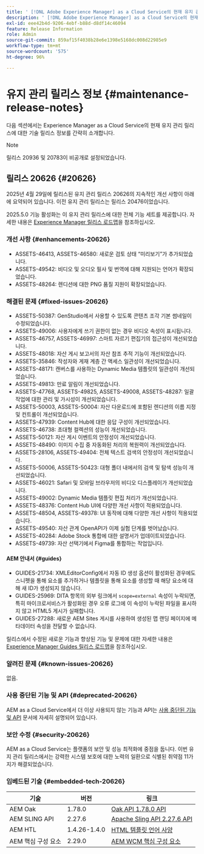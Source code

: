 ```yaml
---
title: ' [!DNL Adobe Experience Manager] as a Cloud Service의 현재 유지 관리 릴리스 정보입니다.'
description: ' [!DNL Adobe Experience Manager] as a Cloud Service의 현재 유지 관리 릴리스 정보입니다.'
exl-id: eee42b4d-9206-4ebf-b88d-d8df14c46094
feature: Release Information
role: Admin
source-git-commit: 859af15f4038b28e6e1398e5168dc008d22985e9
workflow-type: tm+mt
source-wordcount: '575'
ht-degree: 96%

---
```



# 유지 관리 릴리스 정보 {#maintenance-release-notes}

다음 섹션에서는 Experience Manager as a Cloud Service의 현재 유지 관리 릴리스에 대한 기술 릴리스 정보를 간략히 소개합니다.

>[!NOTE]
>
> 릴리스 20936 및 20783이 비공개로 설정되었습니다.

## 릴리스 20626 {#20626}

2025년 4월 29일에 릴리스된 유지 관리 릴리스 20626의 지속적인 개선 사항이 아래에 요약되어 있습니다. 이전 유지 관리 릴리스는 릴리스 20476이었습니다.

2025.5.0 기능 활성화는 이 유지 관리 릴리스에 대한 전체 기능 세트를 제공합니다. 자세한 내용은 [Experience Manager 릴리스 로드맵](https://experienceleague.adobe.com/ko/docs/experience-manager-release-information/aem-release-updates/update-releases-roadmap)을 참조하십시오.

### 개선 사항 {#enhancements-20626}

* ASSETS-46413, ASSETS-46580: 새로운 검토 상태 “미리보기”가 추가되었습니다.
* ASSETS-49542: 비디오 및 오디오 필사 및 번역에 대해 지원되는 언어가 확장되었습니다.
* ASSETS-48264: 렌디션에 대한 PNG 품질 지원이 확장되었습니다.

### 해결된 문제 {#fixed-issues-20626}

* ASSETS-50387: GenStudio에서 사용할 수 있도록 콘텐츠 조각 기본 썸네일이 수정되었습니다.
* ASSETS-49006: 사용자에게 쓰기 권한이 없는 경우 비디오 속성이 표시됩니다.
* ASSETS-46757, ASSETS-46997: 스마트 자르기 편집기의 접근성이 개선되었습니다.
* ASSETS-48018: 자산 게시 보고서의 자산 참조 추적 기능이 개선되었습니다.
* ASSETS-35846: 작성자와 게재 계층 간 액세스 일관성이 개선되었습니다.
* ASSETS-48171: 캔버스를 사용하는 Dynamic Media 템플릿의 일관성이 개선되었습니다.
* ASSETS-49813: 만료 알림이 개선되었습니다.
* ASSETS-47768, ASSETS-49825, ASSETS-49008, ASSETS-48287: 일괄 작업에 대한 관리 및 가시성이 개선되었습니다.
* ASSETS-50003, ASSETS-50004: 자산 다운로드에 포함된 렌디션의 이름 지정 및 컨트롤이 개선되었습니다.
* ASSETS-47939: Content Hub에 대한 응답 구성이 개선되었습니다.
* ASSETS-46738: 초대형 컬렉션의 성능이 개선되었습니다.
* ASSETS-50121: 자산 게시 이벤트의 안정성이 개선되었습니다.
* ASSETS-48490: 이미지 수집 중 자동화된 처리의 복원력이 개선되었습니다.
* ASSETS-28106, ASSETS-49404: 전체 텍스트 검색의 안정성이 개선되었습니다.
* ASSETS-50006, ASSETS-50423: 대형 폴더 내에서의 검색 및 탐색 성능이 개선되었습니다.
* ASSETS-46021: Safari 및 모바일 브라우저의 비디오 디스플레이가 개선되었습니다.
* ASSETS-49002: Dynamic Media 템플릿 편집 처리가 개선되었습니다.
* ASSETS-48376: Content Hub UI에 다양한 개선 사항이 적용되었습니다.
* ASSETS-48504, ASSETS-49378: UI 동작에 대해 다양한 개선 사항이 적용되었습니다.
* ASSETS-49540: 자산 관계 OpenAPI가 이제 실험 단계를 벗어났습니다.
* ASSETS-40284: Adobe Stock 통합에 대한 설명서가 업데이트되었습니다.
* ASSETS-49739: 자산 선택기에서 Figma를 통합하는 작업입니다.

#### AEM 안내서 {#guides}

* GUIDES-21734: XMLEditorConfig에서 자동 ID 생성 옵션이 활성화된 경우에도 스니펫을 통해 요소를 추가하거나 템플릿을 통해 요소를 생성할 때 해당 요소에 대해 새 ID가 생성되지 않습니다.
* GUIDES-25969: DITA 항목의 외부 링크에서 `scope=external` 속성이 누락되면, 특히 마이크로서비스가 활성화된 경우 오류 로그에 이 속성이 누락된 파일을 표시하지 않고 HTML5 게시가 실패합니다.
* GUIDES-27288: 새로운 AEM Sites 게시를 사용하여 생성된 맵 랜딩 페이지에 메타데이터 속성을 전달할 수 없습니다.

릴리스에서 수정된 새로운 기능과 향상된 기능 및 문제에 대한 자세한 내용은 [Experience Manager Guides 릴리스 로드맵](https://experienceleague.adobe.com/ko/docs/experience-manager-guides/using/release-info/aem-guides-releases-roadmap)을 참조하십시오.

### 알려진 문제 {#known-issues-20626}

없음.

### 사용 중단된 기능 및 API {#deprecated-20626}

AEM as a Cloud Service에서 더 이상 사용되지 않는 기능과 API는 [사용 중단된 기능 및 API](/help/release-notes/deprecated-removed-features.md) 문서에 자세히 설명되어 있습니다.

### 보안 수정 {#security-20626}

AEM as a Cloud Service는 플랫폼의 보안 및 성능 최적화에 중점을 둡니다. 이번 유지 관리 릴리스에서는 강력한 시스템 보호에 대한 노력의 일환으로 식별된 취약점 11가지가 해결되었습니다.

### 임베드된 기술 {#embedded-tech-20626}

| 기술 | 버전 | 링크 |
|---|---|---|
| AEM Oak | 1.78.0 | [Oak API 1.78.0 API](https://www.javadoc.io/doc/org.apache.jackrabbit/oak-api/1.78.0/index.html) |
| AEM SLING API | 2.27.6 | [Apache Sling API 2.27.6 API](https://www.javadoc.io/doc/org.apache.sling/org.apache.sling.api/latest/index.html) |
| AEM HTL | 1.4.26-1.4.0 | [HTML 템플릿 언어 사양](https://github.com/adobe/htl-spec) |
| AEM 핵심 구성 요소 | 2.29.0 | [AEM WCM 핵심 구성 요소](https://github.com/adobe/aem-core-wcm-components) |
